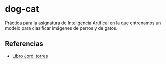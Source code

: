 # dog-cat
Práctica para la asignatura de Inteligencia Artifical en la que entrenamos un modelo para clasificar imágenes de perros y de gatos.

## Referencias
- [Libro Jordi torres](https://torres.ai/python-deep-learning/)